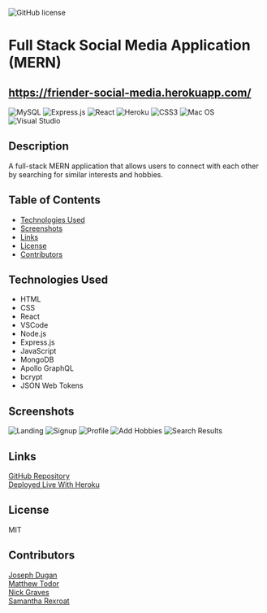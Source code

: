 ![GitHub license](https://img.shields.io/badge/license-MIT-blue.svg)

# Full Stack Social Media Application (MERN)

## https://friender-social-media.herokuapp.com/

![MySQL](https://img.shields.io/badge/mysql-%2300f.svg?style=for-the-badge&logo=mysql&logoColor=white)
![Express.js](https://img.shields.io/badge/express.js-%23404d59.svg?style=for-the-badge&logo=express&logoColor=%2361DAFB)
![React](https://img.shields.io/badge/react-%2320232a.svg?style=for-the-badge&logo=react&logoColor=%2361DAFB)
![Heroku](https://img.shields.io/badge/heroku-%23430098.svg?style=for-the-badge&logo=heroku&logoColor=white)
![CSS3](https://img.shields.io/badge/css3-%231572B6.svg?style=for-the-badge&logo=css3&logoColor=white)
![Mac OS](https://img.shields.io/badge/mac%20os-000000?style=for-the-badge&logo=macos&logoColor=F0F0F0)
![Visual Studio](https://img.shields.io/badge/Visual%20Studio-5C2D91.svg?style=for-the-badge&logo=visual-studio&logoColor=white)

## Description
A full-stack MERN application that allows users to connect with each other by searching for similar interests and hobbies.

## Table of Contents
* [Technologies Used](#technologies)
* [Screenshots](#screenshots)
* [Links](#links)
* [License](#license)
* [Contributors](#contributors)

## Technologies Used
* HTML
* CSS
* React
* VSCode
* Node.js
* Express.js
* JavaScript
* MongoDB
* Apollo GraphQL
* bcrypt
* JSON Web Tokens

## Screenshots
![Landing](./client//src/assets/images/screenshots/friender-ss-landing.png)
![Signup](./client/src/assets/images/screenshots/friender-ss-signup.png)
![Profile](./client/src/assets/images/screenshots/friender-ss-profile.png)
![Add Hobbies](./client/src/assets/images/screenshots/friender-ss-addhobbies.png)
![Search Results](./client/src/assets/images/screenshots/friender-ss-searchresults.png)

## Links
[GitHub Repository](https://github.com/samanthajrexroat/Friender)  
[Deployed Live With Heroku](https://friender-social-media.herokuapp.com/)

## License
MIT

## Contributors
[Joseph Dugan](https://github.com/dugan-jo)<br>
[Matthew Todor](https://github.com/Ccatalyst)<br>
[Nick Graves](https://github.com/Thekid303)<br>
[Samantha Rexroat](https://github.com/samanthajrexroat)
